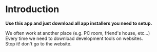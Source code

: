 
# Introduction

**Use this app and just download all app installers you need to setup.** 

We often work at another place (e.g. PC room, friend's house, etc...)\
Every time we need to download development tools on websites. \
Stop it! don't go to the website.